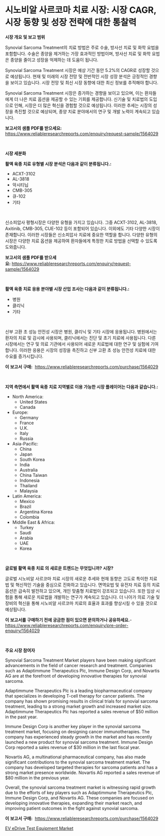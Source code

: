 <p><h1>시노비알 사르코마 치료 시장: 시장 CAGR, 시장 동향 및 성장 전략에 대한 통찰력</h1></p><p><strong>시장 개요 및 보고 범위</strong></p>
<p><p>Synovial Sarcoma Treatment의 치료 방법은 주로 수술, 방사선 치료 및 화학 요법을 포함합니다. 수술은 종양을 제거하는 가장 효과적인 방법이며, 방사선 치료 및 화학 요법은 종양을 줄이고 성장을 억제하는 데 도움이 됩니다.</p><p>Synovial Sarcoma Treatment 시장은 예상 기간 동안 5.2%의 CAGR로 성장할 것으로 예상됩니다. 현재 및 미래의 시장 전망 및 전반적인 시장 성장 분석은 긍정적인 경향을 보이고 있습니다. 시장 전망 및 최신 시장 동향에 대한 최신 정보를 추적해야 합니다.</p><p>Synovial Sarcoma Treatment 시장은 증가하는 경향을 보이고 있으며, 이는 환자들에게 더 나은 치료 옵션을 제공할 수 있는 기회를 제공합니다. 신기술 및 치료법의 도입으로 인해, 시장은 더 많은 혁신을 경험할 것으로 예상됩니다. 이러한 추세는 시장의 성장을 촉진할 것으로 예상되며, 종양 치료 분야에서의 연구 및 개발 노력이 계속되고 있습니다.</p></p>
<p><strong>보고서의 샘플 PDF를 받으세요:</strong> <a href="https://www.reliableresearchreports.com/enquiry/request-sample/1564029">https://www.reliableresearchreports.com/enquiry/request-sample/1564029</a></p>
<p>&nbsp;</p>
<p><strong>시장 세분화</strong></p>
<p><strong>활액 육종 치료 유형별 시장 분석은 다음과 같이 분류됩니다.:</strong></p>
<p><ul><li>ACXT-3102</li><li>AL-3818</li><li>악시티닙</li><li>CMB-305</li><li>큐-102</li><li>기타</li></ul></p>
<p>&nbsp;</p>
<p><p>신소피압사 평형시장은 다양한 유형을 가지고 있습니다. 그중 ACXT-3102, AL-3818, Axitinib, CMB-305, CUE-102 등이 포함되어 있습니다. 이외에도 기타 다양한 시장이 존재합니다. 이러한 시장들은 신소피압사 치료에 중요한 역할을 합니다. 다양한 유형의 시장은 다양한 치료 옵션을 제공하여 환자들에게 특정한 치료 방법을 선택할 수 있도록 도와줍니다.</p></p>
<p><strong>보고서의 샘플 PDF를 받으세요:</strong>&nbsp;<a href="https://www.reliableresearchreports.com/enquiry/request-sample/1564029">https://www.reliableresearchreports.com/enquiry/request-sample/1564029</a></p>
<p>&nbsp;</p>
<p><strong> 활액 육종 치료 응용 분야별 시장 산업 조사는 다음과 같이 분류됩니다.:</strong></p>
<p><ul><li>병원</li><li>클리닉</li><li>기타</li></ul></p>
<p>&nbsp;</p>
<p><p>신부 고환 초 성능 안전성 시장은 병원, 클리닉 및 기타 시장에 응용됩니다. 병원에서는 환자의 치료 및 감시에 사용되며, 클리닉에서는 진단 및 초기 치료에 사용됩니다. 다른 시장에서는 연구 및 의료 기관에서 사용되어 새로운 치료법에 대한 연구 및 실험에 기여합니다. 이러한 응용은 시장의 성장을 촉진하고 신부 고환 초 성능 안전성 치료에 대한 수요를 증가시킵니다.</p></p>
<p><strong>이 보고서 구매:</strong>&nbsp; <a href="https://www.reliableresearchreports.com/purchase/1564029">https://www.reliableresearchreports.com/purchase/1564029</a></p>
<p>&nbsp;</p>
<p><strong>지역 측면에서 활액 육종 치료 지역별로 이용 가능한 시장 플레이어는 다음과 같습니다.:</strong></p>
<p><ul>
    <li>
        North America:
        <ul>
            <li>United States</li>
            <li>Canada</li>
        </ul>
    </li>
    <li>
        Europe:
        <ul>
            <li>Germany</li>
            <li>France</li>
            <li>U.K.</li>
            <li>Italy</li>
            <li>Russia</li>
        </ul>
    </li>
    <li>
        Asia-Pacific:
        <ul>
            <li>China</li>
            <li>Japan</li>
            <li>South Korea</li>
            <li>India</li>
            <li>Australia</li>
            <li>China Taiwan</li>
            <li>Indonesia</li>
            <li>Thailand</li>
            <li>Malaysia</li>
        </ul>
    </li>
    <li>
        Latin America:
        <ul>
            <li>Mexico</li>
            <li>Brazil</li>
            <li>Argentina Korea</li>
            <li>Colombia</li>
        </ul>
    </li>
    <li>
        Middle East & Africa:
        <ul>
            <li>Turkey</li>
            <li>Saudi</li>
            <li>Arabia</li>
            <li>UAE</li>
            <li>Korea</li>
        </ul>
    </li>
    </ul></p>
<p>&nbsp;</p>
<p><strong>글로벌 활액 육종 치료 의 새로운 트렌드는 무엇입니까? 시장?</strong></p>
<p><p>글로벌 시노비알 사르코마 치료 시장의 새로운 추세와 현재 동향은 고도로 특이한 치료법 및 혁신적인 기술을 중심으로 진화하고 있습니다. 면역요법 및 유전자 치료 등의 치료 옵션은 급속히 발전하고 있으며, 개인 맞춤형 치료법이 강조되고 있습니다. 또한 임상 시험을 통해 새로운 치료법을 개발하는 연구가 계속되고 있습니다. 더 나아가 의료 기술 및 장비의 혁신을 통해 시노비알 사르코마 치료의 효율과 효과를 향상시킬 수 있을 것으로 예상됩니다.</p></p>
<p><strong>이 보고서를 구매하기 전에 궁금한 점이 있으면 문의하거나 공유하세요.</strong>- <a href="https://www.reliableresearchreports.com/enquiry/pre-order-enquiry/1564029">https://www.reliableresearchreports.com/enquiry/pre-order-enquiry/1564029</a></p>
<p>&nbsp;</p>
<p><strong>주요 시장 참여자</strong></p>
<p><p>Synovial Sarcoma Treatment Market players have been making significant advancements in the field of cancer research and treatment. Companies such as Adaptimmune Therapeutics Plc, Immune Design Corp, and Novartis AG are at the forefront of developing innovative therapies for synovial sarcoma.</p><p>Adaptimmune Therapeutics Plc is a leading biopharmaceutical company that specializes in developing T-cell therapy for cancer patients. The company has shown promising results in clinical trials for synovial sarcoma treatment, leading to a strong market growth and increased market size. Adaptimmune Therapeutics Plc has reported a sales revenue of $50 million in the past year.</p><p>Immune Design Corp is another key player in the synovial sarcoma treatment market, focusing on designing cancer immunotherapies. The company has experienced steady growth in the market and has recently launched a new product for synovial sarcoma treatment. Immune Design Corp reported a sales revenue of $30 million in the last fiscal year.</p><p>Novartis AG, a multinational pharmaceutical company, has also made significant contributions to the synovial sarcoma treatment market. The company has developed targeted therapies for sarcoma patients and has a strong market presence worldwide. Novartis AG reported a sales revenue of $80 million in the previous year.</p><p>Overall, the synovial sarcoma treatment market is witnessing rapid growth due to the efforts of key players such as Adaptimmune Therapeutics Plc, Immune Design Corp, and Novartis AG. These companies are focused on developing innovative therapies, expanding their market reach, and improving patient outcomes in the fight against synovial sarcoma.</p></p>
<p><strong>이 보고서 구매:</strong>&nbsp;&nbsp;<a href="https://www.reliableresearchreports.com/purchase/1564029">https://www.reliableresearchreports.com/purchase/1564029</a></p>
<p><p><a href="https://noble-drawer-34c.notion.site/EV-eDrive-Test-Equipment-Market-Size-Growth-Outlook-from-2024-to-2031-projecting-at-Market-s-Trend-187957ac4ffa470fb97738b057fcb002">EV eDrive Test Equipment Market</a></p></p>
